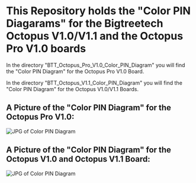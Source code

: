 # This Repository holds the "Color PIN Diagarams" for the Bigtreetech Octopus V1.0/V1.1 and the Octopus Pro V1.0 boards


In the directory "BTT_Octopus_Pro_V1.0_Color_PIN_Diagram" you will find the "Color PIN Diagram" for the Octopus Pro V1.0 Board.

In the directory "BTT_Octopus_V1.1_Color_PIN_Diagram" you will find the "Color PIN Diagram" for the Octopus V1.0/V1.1 Boards.

## A Picture of the "Color PIN Diagram" for the Octopus Pro V1.0:

![JPG of Color PIN Diagram](/BTT_Octopus_Pro_V1.0_Color_PIN_Diagram/BIGTREETECH-Octopus-Pro-V1.0-color-PIN-V2.0.jpg)


## A Picture of the "Color PIN Diagram" for the Octopus V1.0 and Octopus V1.1 Board:


![JPG of Color PIN Diagram](/BTT_Octopus_V1.1_Color_PIN_Diagram/BIGTREETECH-Octopus-1.1-color-PIN.jpg)
